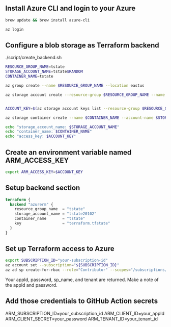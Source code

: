 ## Install Azure CLI and login to your Azure
```bash
brew update && brew install azure-cli

az login
```
## Configure a blob storage as Terraform backend
./script/create_backend.sh

```bash
RESOURCE_GROUP_NAME=tstate
STORAGE_ACCOUNT_NAME=tstate$RANDOM
CONTAINER_NAME=tstate

az group create --name $RESOURCE_GROUP_NAME --location eastus

az storage account create --resource-group $RESOURCE_GROUP_NAME --name $STORAGE_ACCOUNT_NAME --sku Standard_LRS --encryption-services blob


ACCOUNT_KEY=$(az storage account keys list --resource-group $RESOURCE_GROUP_NAME --account-name $STORAGE_ACCOUNT_NAME --query [0].value -o tsv)

az storage container create --name $CONTAINER_NAME --account-name $STORAGE_ACCOUNT_NAME --account-key $ACCOUNT_KEY

echo "storage_account_name: $STORAGE_ACCOUNT_NAME"
echo "container_name: $CONTAINER_NAME"
echo "access_key: $ACCOUNT_KEY"
```

## Create an environment variable named ARM_ACCESS_KEY
```bash
export ARM_ACCESS_KEY=$ACCOUNT_KEY
```

## Setup backend section
```terraform
terraform {
  backend "azurerm" {
    resource_group_name  = "tstate"
    storage_account_name = "tstate20102"
    container_name       = "tstate"
    key                  = "terraform.tfstate"
  }
}
```

## Set up Terraform access to Azure
```bash
export SUBSCRIPTION_ID="your-subscription-id"
az account set --subscription="${SUBSCRIPTION_ID}"
az ad sp create-for-rbac --role="Contributor" --scopes="/subscriptions/${SUBSCRIPTION_ID}"
```

Your appId, password, sp_name, and tenant are returned. Make a note of the appId and password.

## Add those credentials to GitHub Action secrets
ARM_SUBSCRIPTION_ID=your_subscription_id
ARM_CLIENT_ID=your_appId
ARM_CLIENT_SECRET=your_password
ARM_TENANT_ID=your_tenant_id